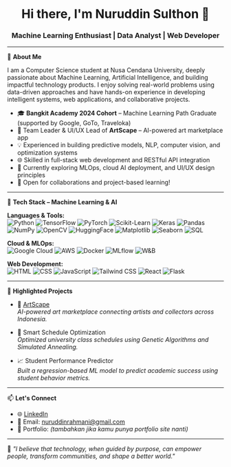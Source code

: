 <h1 align="center">Hi there, I'm Nuruddin Sulthon 👋</h1>
<h3 align="center">Machine Learning Enthusiast | Data Analyst | Web Developer</h3>

---

🌟 **About Me**

I am a Computer Science student at Nusa Cendana University, deeply passionate about Machine Learning, Artificial Intelligence, and building impactful technology products. I enjoy solving real-world problems using data-driven approaches and have hands-on experience in developing intelligent systems, web applications, and collaborative projects.

- 🎓 **Bangkit Academy 2024 Cohort** – Machine Learning Path Graduate (supported by Google, GoTo, Traveloka)
- 🎨 Team Leader & UI/UX Lead of **ArtScape** – AI-powered art marketplace app
- 💡 Experienced in building predictive models, NLP, computer vision, and optimization systems
- 🌐 Skilled in full-stack web development and RESTful API integration
- 🎯 Currently exploring MLOps, cloud AI deployment, and UI/UX design principles
- 📜 Open for collaborations and project-based learning!

---

🧠 **Tech Stack – Machine Learning & AI**

**Languages & Tools:**  
![Python](https://img.shields.io/badge/Python-3776AB?style=flat&logo=python&logoColor=white)
![TensorFlow](https://img.shields.io/badge/TensorFlow-FF6F00?style=flat&logo=tensorflow&logoColor=white)
![PyTorch](https://img.shields.io/badge/PyTorch-EE4C2C?style=flat&logo=pytorch&logoColor=white)
![Scikit-Learn](https://img.shields.io/badge/scikit--learn-F7931E?style=flat)
![Keras](https://img.shields.io/badge/Keras-D00000?style=flat)
![Pandas](https://img.shields.io/badge/Pandas-150458?style=flat)
![NumPy](https://img.shields.io/badge/NumPy-013243?style=flat)
![OpenCV](https://img.shields.io/badge/OpenCV-5C3EE8?style=flat&logo=opencv&logoColor=white)
![HuggingFace](https://img.shields.io/badge/HuggingFace-FFBF00?style=flat&logo=huggingface&logoColor=white)
![Matplotlib](https://img.shields.io/badge/Matplotlib-11557C?style=flat)
![Seaborn](https://img.shields.io/badge/Seaborn-2E4A62?style=flat)
![SQL](https://img.shields.io/badge/SQL-4479A1?style=flat)

**Cloud & MLOps:**  
![Google Cloud](https://img.shields.io/badge/GCP-4285F4?style=flat&logo=google-cloud&logoColor=white)
![AWS](https://img.shields.io/badge/AWS-232F3E?style=flat&logo=amazon-aws&logoColor=white)
![Docker](https://img.shields.io/badge/Docker-2496ED?style=flat&logo=docker&logoColor=white)
![MLflow](https://img.shields.io/badge/MLflow-1679AB?style=flat)
![W&B](https://img.shields.io/badge/W&B-FFBE00?style=flat&logo=wandb&logoColor=black)

**Web Development:**  
![HTML](https://img.shields.io/badge/HTML-E34F26?style=flat&logo=html5&logoColor=white)
![CSS](https://img.shields.io/badge/CSS-1572B6?style=flat&logo=css3&logoColor=white)
![JavaScript](https://img.shields.io/badge/JavaScript-F7DF1E?style=flat&logo=javascript&logoColor=black)
![Tailwind CSS](https://img.shields.io/badge/Tailwind-06B6D4?style=flat&logo=tailwind-css&logoColor=white)
![React](https://img.shields.io/badge/React-20232A?style=flat&logo=react&logoColor=61DAFB)
![Flask](https://img.shields.io/badge/Flask-000000?style=flat&logo=flask&logoColor=white)

---

🚀 **Highlighted Projects**

- 🎨 [ArtScape](https://github.com/your-artscape-repo)  
  *AI-powered art marketplace connecting artists and collectors across Indonesia.*

- 📅 Smart Schedule Optimization  
  *Optimized university class schedules using Genetic Algorithms and Simulated Annealing.*

- 📈 Student Performance Predictor  
  *Built a regression-based ML model to predict academic success using student behavior metrics.*

---

📫 **Let's Connect**

- 🌐 [LinkedIn](https://www.linkedin.com/in/nuruddin-rahmani/)
- 📧 Email: nuruddinrahmani@gmail.com
- 💼 Portfolio: *(tambahkan jika kamu punya portfolio site nanti)*

---

🧭 *"I believe that technology, when guided by purpose, can empower people, transform communities, and shape a better world."*
